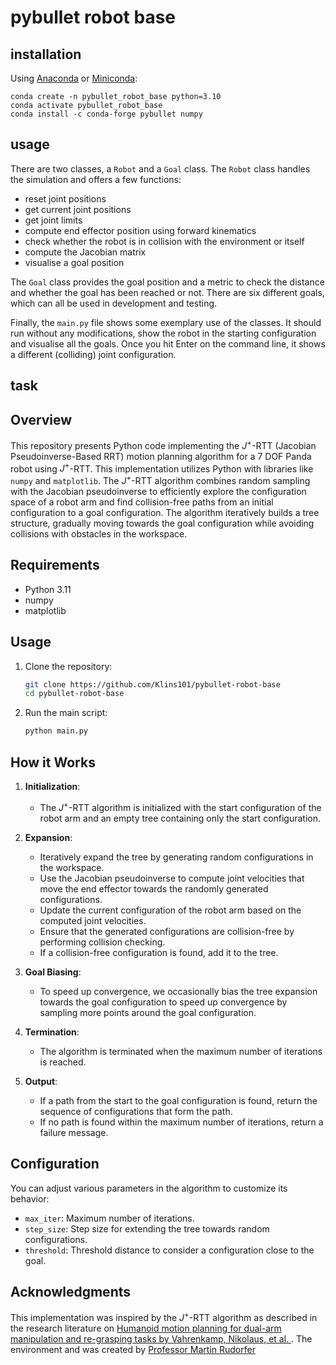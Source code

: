 # pybullet robot base

## installation

Using [Anaconda](https://docs.anaconda.com/free/anaconda/install/) or [Miniconda](https://docs.anaconda.com/free/miniconda/index.html):

```
conda create -n pybullet_robot_base python=3.10
conda activate pybullet_robot_base
conda install -c conda-forge pybullet numpy
```

## usage

There are two classes, a `Robot` and a `Goal` class.
The `Robot` class handles the simulation and offers a few functions:
- reset joint positions
- get current joint positions
- get joint limits
- compute end effector position using forward kinematics
- check whether the robot is in collision with the environment or itself
- compute the Jacobian matrix
- visualise a goal position

The `Goal` class provides the goal position and a metric to check the distance and whether the goal has been reached or not.
There are six different goals, which can all be used in development and testing.

Finally, the `main.py` file shows some exemplary use of the classes.
It should run without any modifications, show the robot in the starting configuration and visualise all the goals.
Once you hit Enter on the command line, it shows a different (colliding) joint configuration.

## task

## Overview
This repository presents Python code implementing the $J^+$-RTT (Jacobian Pseudoinverse-Based RRT) motion planning algorithm for a 7 DOF Panda robot using $J^+$-RTT.  This implementation utilizes Python with libraries like `numpy` and `matplotlib`.
The $J^+$-RTT algorithm combines random sampling with the Jacobian pseudoinverse to efficiently explore the configuration space of a robot arm and find collision-free paths from an initial configuration to a goal configuration. The algorithm iteratively builds a tree structure, gradually moving towards the goal configuration while avoiding collisions with obstacles in the workspace.
## Requirements

- Python 3.11
- numpy
- matplotlib

## Usage

1. Clone the repository:

    ```bash
    git clone https://github.com/Klins101/pybullet-robot-base
    cd pybullet-robot-base
    ```

2. Run the main script:

    ```bash
    python main.py
    ```

## How it Works

1. **Initialization**:
   - The $J^+$-RTT algorithm is initialized with the start configuration of the robot arm and an empty tree containing only the start configuration.

2. **Expansion**:
   - Iteratively expand the tree by generating random configurations in the workspace.
   - Use the Jacobian pseudoinverse to compute joint velocities that move the end effector towards the randomly generated configurations.
   - Update the current configuration of the robot arm based on the computed joint velocities.
   - Ensure that the generated configurations are collision-free by performing collision checking.
   - If a collision-free configuration is found, add it to the tree.

3. **Goal Biasing**:
   - To speed up convergence, we occasionally bias the tree expansion towards the goal configuration to speed up convergence by sampling more points around the goal configuration.

4. **Termination**:
   - The algorithm is terminated when the maximum number of iterations is reached.

5. **Output**:
   - If a path from the start to the goal configuration is found, return the sequence of configurations that form the path.
   - If no path is found within the maximum number of iterations, return a failure message.


## Configuration

You can adjust various parameters in the algorithm to customize its behavior:

- `max_iter`: Maximum number of iterations.
- `step_size`: Step size for extending the tree towards random configurations.
- `threshold`: Threshold distance to consider a configuration close to the goal.


## Acknowledgments
This implementation was inspired by the $J^+$-RTT algorithm as described in the research literature on [Humanoid motion planning for dual-arm manipulation and re-grasping tasks by Vahrenkamp, Nikolaus, et al. ](https://h2t.iar.kit.edu/pdf/Vahrenkamp2009b.pdf). The environment and was created by [Professor Martin Rudorfer](https://github.com/mrudorfer/pybullet-robot-base) 